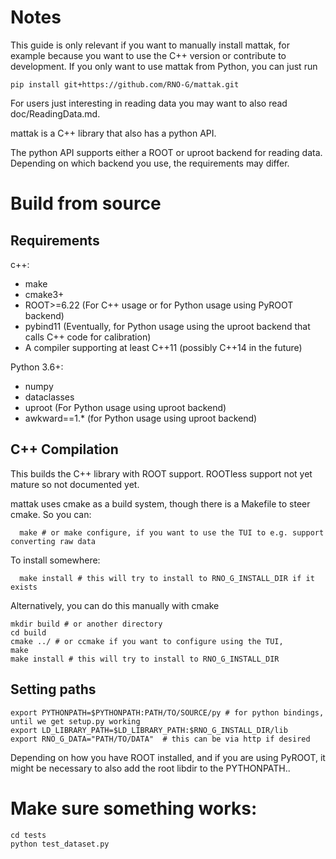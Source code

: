 # Notes

This guide is only relevant if you want to manually install mattak, for example
because you want to use the C++ version or contribute to development. If you only want to use mattak from Python, you can just run

    pip install git+https://github.com/RNO-G/mattak.git

For users just interesting in reading data you may want to also read doc/ReadingData.md.

mattak is a C++ library that also has a python API. 

The python API supports either a ROOT or uproot backend for reading data. Depending on which backend you use, the requirements may differ. 

# Build from source

## Requirements

c++:
 - make 
 - cmake3+
 - ROOT>=6.22 (For C++ usage or for Python usage using PyROOT backend) 
 - pybind11 (Eventually, for Python usage using the uproot backend that calls C++ code for calibration) 
 - A compiler supporting at least C++11  (possibly C++14 in the future) 

Python 3.6+:
 - numpy
 - dataclasses
 - uproot  (For Python usage using uproot backend) 
 - awkward==1.\* (for Python usage using uproot backend) 


## C++ Compilation

This builds the C++ library with ROOT support. ROOTless support not yet mature so not documented yet. 

mattak uses cmake as a build system, though there is a Makefile to steer cmake. 
So you can:
```
  make # or make configure, if you want to use the TUI to e.g. support converting raw data 
```
To install somewhere: 
```
  make install # this will try to install to RNO_G_INSTALL_DIR if it exists 
```

Alternatively, you can do this manually with cmake 

``` 
mkdir build # or another directory
cd build
cmake ../ # or ccmake if you want to configure using the TUI,  
make
make install # this will try to install to RNO_G_INSTALL_DIR

```

## Setting paths


```
export PYTHONPATH=$PYTHONPATH:PATH/TO/SOURCE/py # for python bindings, until we get setup.py working 
export LD_LIBRARY_PATH=$LD_LIBRARY_PATH:$RNO_G_INSTALL_DIR/lib
export RNO_G_DATA="PATH/TO/DATA"  # this can be via http if desired
```

Depending on how you have ROOT installed, and if you are using PyROOT, it might be necessary to also add the root libdir to the PYTHONPATH..

# Make sure something works: 
```
cd tests
python test_dataset.py 
```

